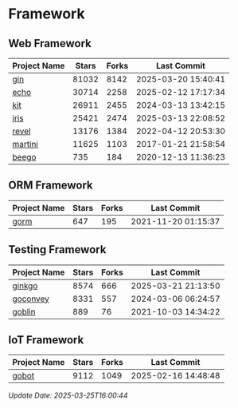 # Framework

## Web Framework
| Project Name | Stars | Forks | Last Commit |
| ------------ | ----- | ----- | ----------- |
| [gin](https://github.com/gin-gonic/gin) | 81032 | 8142 | 2025-03-20 15:40:41 |
| [echo](https://github.com/labstack/echo) | 30714 | 2258 | 2025-02-12 17:17:34 |
| [kit](https://github.com/go-kit/kit) | 26911 | 2455 | 2024-03-13 13:42:15 |
| [iris](https://github.com/kataras/iris) | 25421 | 2474 | 2025-03-13 22:08:52 |
| [revel](https://github.com/revel/revel) | 13176 | 1384 | 2022-04-12 20:53:30 |
| [martini](https://github.com/go-martini/martini) | 11625 | 1103 | 2017-01-21 21:58:54 |
| [beego](https://github.com/astaxie/beego) | 735 | 184 | 2020-12-13 11:36:23 |

## ORM Framework
| Project Name | Stars | Forks | Last Commit |
| ------------ | ----- | ----- | ----------- |
| [gorm](https://github.com/jinzhu/gorm) | 647 | 195 | 2021-11-20 01:15:37 |

## Testing Framework
| Project Name | Stars | Forks | Last Commit |
| ------------ | ----- | ----- | ----------- |
| [ginkgo](https://github.com/onsi/ginkgo) | 8574 | 666 | 2025-03-21 21:13:50 |
| [goconvey](https://github.com/smartystreets/goconvey) | 8331 | 557 | 2024-03-06 06:24:57 |
| [goblin](https://github.com/franela/goblin) | 889 | 76 | 2021-10-03 14:34:22 |

## IoT Framework
| Project Name | Stars | Forks | Last Commit |
| ------------ | ----- | ----- | ----------- |
| [gobot](https://github.com/hybridgroup/gobot) | 9112 | 1049 | 2025-02-16 14:48:48 |

*Update Date: 2025-03-25T16:00:44*